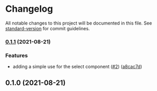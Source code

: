 # Changelog

All notable changes to this project will be documented in this file. See [standard-version](https://github.com/conventional-changelog/standard-version) for commit guidelines.

### [0.1.1](https://github.com/jrock2004/typeahead/compare/v0.1.0...v0.1.1) (2021-08-21)


### Features

* adding a simple use for the select component ([#2](https://github.com/jrock2004/typeahead/issues/2)) ([a8cac7d](https://github.com/jrock2004/typeahead/commit/a8cac7d3405232d20e3634cabbedf350d724fa6d))

## 0.1.0 (2021-08-21)
